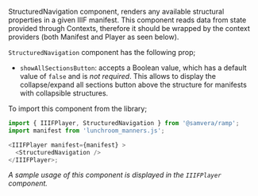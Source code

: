 StructuredNavigation component, renders any available structural properties in a given IIIF manifest. This component reads data from state provided through Contexts, therefore it should be wrapped by the context providers (both Manifest and Player as seen below).

`StructuredNavigation` component has the following prop;
- `showAllSectionsButton`: accepts a Boolean value, which has a default value of `false` and is _not required_. This allows to display the collapse/expand all sections button above the structure for manifests with collapsible structures.

To import this component from the library;

```js static
import { IIIFPlayer, StructuredNavigation } from '@samvera/ramp';
import manifest from 'lunchroom_manners.js';

<IIIFPlayer manifest={manifest} >
  <StructuredNavigation />
</IIIFPlayer>;
```

*A sample usage of this component is displayed in the `IIIFPlayer` component.*
